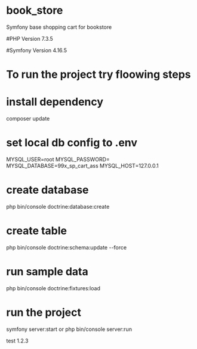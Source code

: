 # book_store
Symfony base shopping cart for bookstore

#PHP Version
7.3.5

#Symfony Version
4.16.5 

# To run the project try floowing steps

# install dependency
composer update

# set local db config to .env
MYSQL_USER=root
MYSQL_PASSWORD=
MYSQL_DATABASE=99x_sp_cart_ass
MYSQL_HOST=127.0.0.1

# create database
php bin/console doctrine:database:create

# create table
php bin/console doctrine:schema:update --force

# run sample data
php bin/console doctrine:fixtures:load

# run the project
symfony server:start or php bin/console server:run

test 1.2.3
